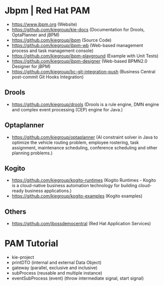 # Jbpm | Red Hat PAM

- https://www.jbpm.org (Website)
- https://github.com/kiegroup/kie-docs (Documentation for Drools, OptaPlanner and jBPM)
- https://github.com/kiegroup/jbpm (Source Code)
- https://github.com/kiegroup/jbpm-wb (Web-based management process and task management console)
- https://github.com/kiegroup/jbpm-playground (Example with Unit Tests)
- https://github.com/kiegroup/jbpm-designer (Web-based BPMN2.0 Designer for jBPM)
- https://github.com/kiegroup/bc-git-integration-push (Business Central post-commit Git Hooks Integration)

## Drools

- https://github.com/kiegroup/drools (Drools is a rule engine, DMN engine and complex event processing (CEP) engine for Java.)

## Optaplanner

- https://github.com/kiegroup/optaplanner (AI constraint solver in Java to optimize the vehicle routing problem, employee rostering, task assignment, maintenance scheduling, conference scheduling and other planning problems.)

## Kogito

- https://github.com/kiegroup/kogito-runtimes (Kogito Runtimes - Kogito is a cloud-native business automation technology for building cloud-ready business applications.)
- https://github.com/kiegroup/kogito-examples (Kogito examples)

## Others

- https://github.com/jbossdemocentral (Red Hat Application Services)

# PAM Tutorial

- kie-project
- printDTO (internal and external Data Object)
- gateway (parallel, exclusive and inclusive)
- subProcess (reusable and multiple instance)
- eventSubProcess (event) (throw intermediate signal, start signal)
